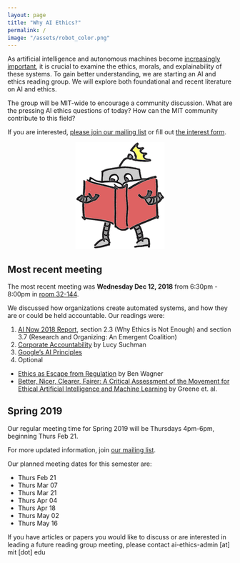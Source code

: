 ```yaml
---
layout: page
title: "Why AI Ethics?"
permalink: /
image: "/assets/robot_color.png"
---
```

As artificial intelligence and autonomous machines become [increasingly important](http://news.mit.edu/2018/mit-reshapes-itself-stephen-schwarzman-college-of-computing-1015), it is crucial to examine the ethics, morals, and explainability of these systems.  To gain better understanding, we are starting an AI and ethics reading group. We will explore both foundational and recent literature on AI and ethics.

The group will be MIT-wide to encourage a community discussion. What are the pressing AI ethics questions of today? How can the MIT community contribute to this field?

If you are interested, [please join our mailing list](https://groups.mit.edu/webmoira/list/ai-ethics) or fill out [the interest form](https://goo.gl/forms/I4H4XFC7gmcci8Ys2).

<center>
	<img src="/assets/robot_color.png">
</center>



## Most recent meeting

The most recent meeting was **Wednesday Dec 12, 2018** from 6:30pm - 8:00pm in [room 32-144](https://whereis.mit.edu/?go=32).

We discussed how organizations create automated systems, and how they are or could be held accountable. Our readings were:
 1.  [AI Now 2018 Report](https://ainowinstitute.org/AI_Now_2018_Report.pdf), section 2.3 (Why Ethics is Not Enough) and section 3.7 (Research and Organizing: An Emergent Coalition) 
 2. [Corporate Accountability](https://robotfutures.wordpress.com/2018/06/10/corporate-accountability/) by Lucy Suchman
 3. [Google’s AI Principles](https://www.blog.google/technology/ai/ai-principles/)
 4. Optional
   - [Ethics as Escape from Regulation](https://www.privacylab.at/wp-content/uploads/2018/07/Ben_Wagner_Ethics-as-an-Escape-from-Regulation_2018_BW9.pdf) by Ben Wagner 
   - [Better, Nicer, Clearer, Fairer: A Critical Assessment of the Movement for Ethical Artificial Intelligence and Machine Learning](http://dmgreene.net/wp-content/uploads/2018/09/Greene-Hoffman-Stark-Better-Nicer-Clearer-Fairer-HICSS-Final-Submission.pdf) by Greene et. al.


## Spring 2019

Our regular meeting time for Spring 2019 will be Thursdays 4pm-6pm, beginning Thurs Feb 21.

For more updated information, join [our mailing list](https://groups.mit.edu/webmoira/list/ai-ethics).

Our planned meeting dates for this semester are:
 - Thurs Feb 21
 - Thurs Mar 07
 - Thurs Mar 21
 - Thurs Apr 04
 - Thurs Apr 18
 - Thurs May 02
 - Thurs May 16

If you have articles or papers you would like to discuss or are interested in leading a future reading group meeting, please contact ai-ethics-admin [at] mit [dot] edu
